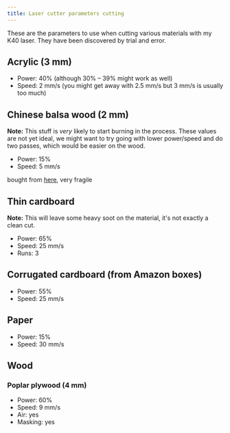 ```yaml
---
title: Laser cutter parameters cutting
---
```


These are the parameters to use when cutting various materials with my K40 laser. They have been discovered by trial and error.

## Acrylic (3 mm)

* Power: 40% (although 30% – 39% might work as well)
* Speed: 2 mm/s (you might get away with 2.5 mm/s but 3 mm/s is usually too much)

## Chinese balsa wood (2 mm)

**Note:** This stuff is _very_ likely to start burning in the process. These values are not yet ideal, we might want to try going with lower power/speed and do two passes, which would be easier on the wood.

* Power: 15%
* Speed: 5 mm/s

bought from [here](https://www.ebay.de/itm/152749442896), very fragile

## Thin cardboard

**Note:** This will leave some heavy soot on the material, it's not exactly a clean cut.

* Power: 65%
* Speed: 25 mm/s
* Runs: 3

## Corrugated cardboard (from Amazon boxes)

* Power: 55%
* Speed: 25 mm/s

## Paper

* Power: 15%
* Speed: 30 mm/s

## Wood

### Poplar plywood (4 mm)

* Power: 60%
* Speed: 9 mm/s
* Air: yes
* Masking: yes
